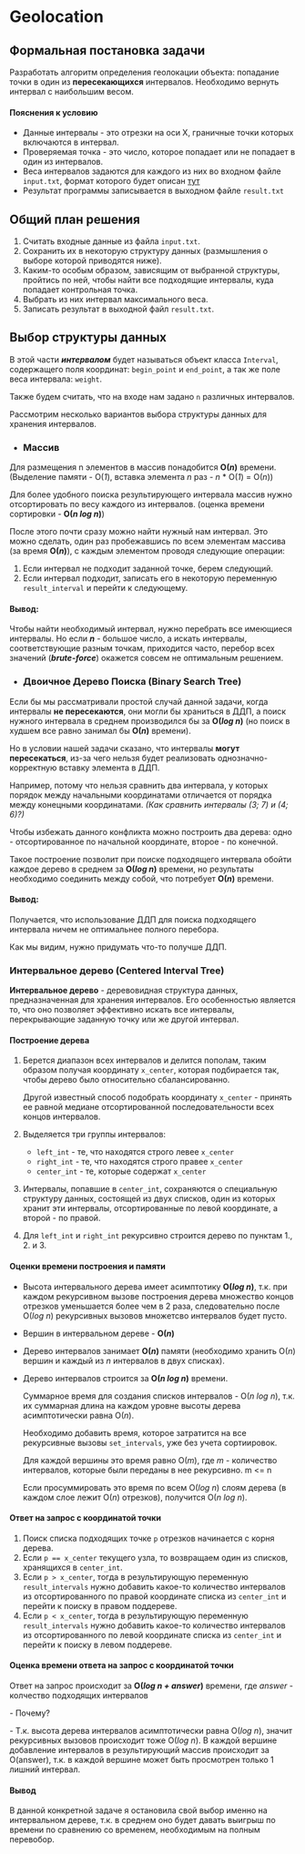 # Geolocation

## Формальная постановка задачи

Разработать алгоритм определения геолокации объекта: попадание точки в один из **пересекающихся** интервалов. Необходимо вернуть интервал с наибольшим весом. 

#### Пояснения к условию

* Данные интервалы - это отрезки на оси Х, граничные точки которых включаются в интервал. 
* Проверяемая точка - это число, которое попадает или не попадает в один из интервалов.
* Веса интервалов задаются для каждого из них во входном файле `input.txt`, формат которого будет описан [тут](README.md)
* Результат программы записывается в выходном файле `result.txt`

## Общий план решения

1. Считать входные данные из файла `input.txt`.
2. Сохранить их в некоторую структуру данных (размышления о выборе которой приводятся ниже).
3. Каким-то особым образом, зависящим от выбранной структуры, пройтись по ней, чтобы найти все подходящие интервалы, куда попадает контрольная точка.
4. Выбрать из них интервал максимального веса.
5. Записать результат в выходной файл `result.txt`.

## Выбор структуры данных

В этой части ***интервалом*** будет называться объект класса `Interval`, содержащего поля координат: `begin_point` и `end_point`, а так же поле веса интервала: `weight`.

Также будем считать, что на входе нам задано `n` различных интервалов.

Рассмотрим несколько вариантов выбора структуры данных для хранения интервалов.

* ### Массив
    
Для размещения n элементов в массив понадобится **O(*n*)** времени. (Выделение памяти - O(*1*), вставка элемента *n* раз - *n* * O(*1*) = O(*n*))
    
Для более удобного поиска результирующего интервала массив нужно отсортировать по весу каждого из интервалов. (оценка времени сортировки - **O(*n log n*)**)
    
После этого почти сразу можно найти нужный нам интервал. Это можно сделать, один раз пробежавшись по всем элементам массива (за время **O(*n*)**), с каждым элементом проводя следующие операции:
    
1) Если интервал не подходит заданной точке, берем следующий.
2) Если интервал подходит, записать его в некоторую переменную `result_interval` и перейти к следующему.

#### Вывод:
    
Чтобы найти необходимый интервал, нужно перебрать все имеющиеся интервалы. Но если ***n*** - большое число, а искать интервалы, соответствующие разным точкам, приходится часто, перебор всех значений (***brute-force***) окажется совсем не оптимальным решением.

* ### Двоичное Дерево Поиска (Binary Search Tree)
	
Если бы мы рассматривали простой случай данной задачи, когда интервалы **не пересекаются**, они могли бы храниться в ДДП, а поиск нужного интервала в среднем производился бы за **O(*log n*)** (но поиск в худшем все равно занимал бы **O(*n*)** времени). 
    
Но в условии нашей задачи сказано, что интервалы **могут пересекаться**, из-за чего нельзя будет реализовать однозначно-корректную вставку элемента в ДДП.
    
Например, потому что нельзя сравнить два интервала, у которых порядок между начальными координатами отличается от порядка между конецными координатами. *(Как сравнить интервалы (3; 7) и (4; 6)?)*
    
Чтобы избежать данного конфликта можно построить два дерева: одно - отсортированное по начальной координате, второе - по конечной. 
    
Такое построение позволит при поиске подходящего интервала обойти каждое дерево в среднем за **O(*log n*)** времени, но результаты необходимо соединить между собой, что потребует **O(*n*)** времени.
    
#### Вывод:

Получается, что использование ДДП для поиска подходящего интервала ничем не оптимальнее полного перебора.
    
Как мы видим, нужно придумать что-то получше ДДП.
    
### Интервальное дерево (Centered Interval Tree)
	
**Интервальное дерево** - деревовидная структура данных, предназначенная для хранения интервалов. Его особенностью является то, что оно позволяет эффективно искать все интервалы, перекрывающие заданную точку или же другой интервал.
    
#### Построение дерева
    
1) Берется диапазон всех интервалов и делится пополам, таким образом получая координату `x_center`, которая подбирается так, чтобы дерево было относительно сбалансированно.
    
    Другой известный способ подобрать координату `x_center` - принять ее равной медиане отсортированной последовательности всех концов интервалов.

2) Выделяется три группы интервалов:

	* `left_int` - те, что находятся строго левее `x_center`
	* `right_int` - те, что находятся строго правее `x_center`
	* `center_int` - те, которые содержат `x_center`
	
3) Интервалы, попавшие в `center_int`, сохраняются о специальную структуру данных, состоящей из двух списков, один из которых хранит эти интервалы, отсортированные по левой координате, а второй - по правой.

4) Для `left_int` и `right_int` рекурсивно строится дерево по пунктам 1., 2. и 3.

#### Оценки времени построения и памяти
    
* Высота интервального дерева имеет асимптотику **O(*log n*)**, т.к. при каждом рекурсивном вызове построения дерева множество концов отрезков уменьшается более чем в 2 раза, следовательно после O(*log n*) рекурсивных вызовов множетсво интервалов будет пусто.

* Вершин в интервальном дереве - **O(*n*)**

* Дерево интервалов занимает **O(*n*)** памяти (необходимо хранить O(*n*) вершин и каждый из *n* интервалов в двух списках).

* Дерево интервалов строится за **O(*n log n*)** времени.

    Суммарное время для создания списков интервалов - O(*n log n*), т.к. их суммарная длина на каждом уровне высоты дерева асимптотически равна O(*n*). 
        
    Необходимо добавить время, которое затратится на все рекурсивные вызовы `set_intervals`, уже без учета сортиировок. 
    
    Для каждой вершины это время равно O(*m*), где *m* - количество интервалов, которые были переданы в нее рекурсивно. m <= n 
    
    Если просуммировать это время по всем O(*log n*) слоям дерева (в каждом слое лежит O(*n*) отрезков), получится O(*n log n*).
        
#### Ответ на запрос с координатой точки
    
1) Поиск списка подходящих точке `p` отрезков начинается с корня дерева.
2) Если `p == x_center` текущего узла, то возвращаем один из списков, хранящихся в `center_int`.
3) Если `p > x_center`, тогда в результирующую переменную `result_intervals` нужно добавить какое-то количество интервалов из отсортированного по правой координате списка из `center_int` и перейти к поиску в правом поддереве. 
4) Если `p < x_center`, тогда в результирующую переменную `result_intervals` нужно добавить какое-то количество интервалов из отсортированного по левой координате списка из `center_int` и перейти к поиску в левом поддереве.

#### Оценка времени ответа на запрос с координатой точки
    
Ответ на запрос происходит за **O(*log n + answer*)** времени, где *answer* - колчество подходящих интервалов
    
*-* Почему?    
    
*-* Т.к. высота дерева интервалов асимптотически равна O(*log n*), значит рекурсивных вызовов происходит тоже O(*log n*). В каждой вершине добавление интервалов в результирующий массив происходит за O(answer), т.к. в каждой вершине может быть просмотрен только 1 лишний интервал.
    
#### Вывод
    
В данной конкретной задаче я остановила свой выбор именно на интервальном дереве, т.к. в среднем оно будет давать выигрыш по времени по сравнению со временем, необходимым на полным перевобор.
